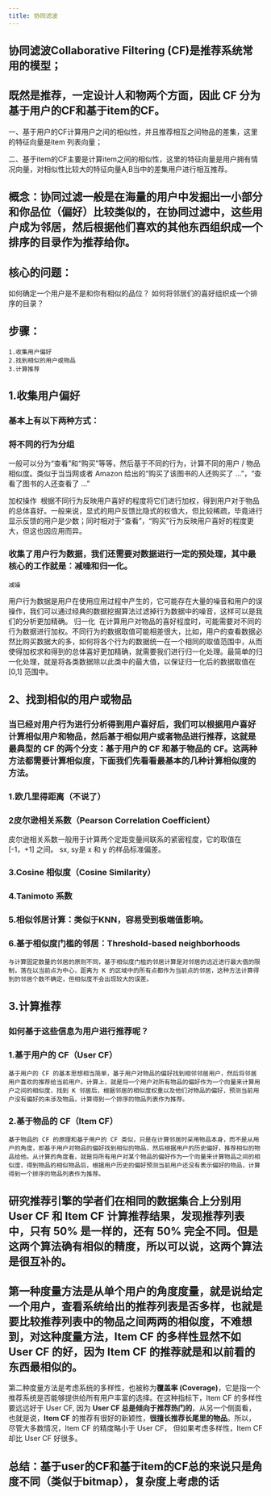 ```yaml
---
title: 协同滤波
---
```


## 协同滤波Collaborative Filtering (CF)是推荐系统常用的模型；
## 既然是推荐，一定设计人和物两个方面，因此 CF 分为基于用户的CF和基于item的CF。

一、基于用户的CF计算用户之间的相似性，并且推荐相互之间物品的差集，这里的特征向量是item 列表向量；

二、基于item的CF主要是计算item之间的相似性，这里的特征向量是用户拥有情况向量，对相似性比较大的特征向量A,B当中的差集用户进行相互推荐。
## 概念：协同过滤一般是在海量的用户中发掘出一小部分和你品位（偏好）比较类似的，在协同过滤中，这些用户成为邻居，然后根据他们喜欢的其他东西组织成一个排序的目录作为推荐给你。
## 核心的问题：
如何确定一个用户是不是和你有相似的品位？
如何将邻居们的喜好组织成一个排序的目录？
## 步骤：
    1.收集用户偏好
    2.找到相似的用户或物品
    3.计算推荐
## 1.收集用户偏好
### 基本上有以下两种方式：
### 将不同的行为分组 
一般可以分为“查看”和“购买”等等，然后基于不同的行为，计算不同的用户 / 物品相似度。类似于当当网或者 Amazon 给出的“购买了该图书的人还购买了 ...”，“查看了图书的人还查看了 ...”

加权操作 
根据不同行为反映用户喜好的程度将它们进行加权，得到用户对于物品的总体喜好。一般来说，显式的用户反馈比隐式的权值大，但比较稀疏，毕竟进行显示反馈的用户是少数；同时相对于“查看”，“购买”行为反映用户喜好的程度更大，但这也因应用而异。
### 收集了用户行为数据，我们还需要对数据进行一定的预处理，其中最核心的工作就是：减噪和归一化。
    减噪 
用户行为数据是用户在使用应用过程中产生的，它可能存在大量的噪音和用户的误操作，我们可以通过经典的数据挖掘算法过滤掉行为数据中的噪音，这样可以是我们的分析更加精确。
    归一化 
在计算用户对物品的喜好程度时，可能需要对不同的行为数据进行加权。不同行为的数据取值可能相差很大，比如，用户的查看数据必然比购买数据大的多，如何将各个行为的数据统一在一个相同的取值范围中，从而使得加权求和得到的总体喜好更加精确，就需要我们进行归一化处理。最简单的归一化处理，就是将各类数据除以此类中的最大值，以保证归一化后的数据取值在 [0,1] 范围中。
## 2、找到相似的用户或物品
### 当已经对用户行为进行分析得到用户喜好后，我们可以根据用户喜好计算相似用户和物品，然后基于相似用户或者物品进行推荐，这就是最典型的 CF 的两个分支：基于用户的 CF 和基于物品的 CF。这两种方法都需要计算**相似度**，下面我们先看看最基本的几种计算相似度的方法。
### 1.欧几里得距离（不说了）
### 2皮尔逊相关系数（Pearson Correlation Coefficient）
皮尔逊相关系数一般用于计算两个定距变量间联系的紧密程度，它的取值在 [-1，+1] 之间。 sx, sy是 x 和 y 的样品标准偏差。
### 3.Cosine 相似度（Cosine Similarity）
### 4.Tanimoto 系数
### 5.相似邻居计算：类似于KNN，容易受到极端值影响。
### 6.基于相似度门槛的邻居：Threshold-based neighborhoods
    与计算固定数量的邻居的原则不同，基于相似度门槛的邻居计算是对邻居的远近进行最大值的限制，落在以当前点为中心，距离为 K 的区域中的所有点都作为当前点的邻居，这种方法计算得到的邻居个数不确定，但相似度不会出现较大的误差。
## 3.计算推荐
### 如何基于这些信息为用户进行推荐呢？
### 1.基于用户的 CF（User CF）
    基于用户的 CF 的基本思想相当简单，基于用户对物品的偏好找到相邻邻居用户，然后将邻居用户喜欢的推荐给当前用户。计算上，就是将一个用户对所有物品的偏好作为一个向量来计算用户之间的相似度，找到 K 邻居后，根据邻居的相似度权重以及他们对物品的偏好，预测当前用户没有偏好的未涉及物品，计算得到一个排序的物品列表作为推荐。
### 2.基于物品的 CF（Item CF）
    基于物品的 CF 的原理和基于用户的 CF 类似，只是在计算邻居时采用物品本身，而不是从用户的角度，即基于用户对物品的偏好找到相似的物品，然后根据用户的历史偏好，推荐相似的物品给他。从计算的角度看，就是将所有用户对某个物品的偏好作为一个向量来计算物品之间的相似度，得到物品的相似物品后，根据用户历史的偏好预测当前用户还没有表示偏好的物品，计算得到一个排序的物品列表作为推荐。
## 研究推荐引擎的学者们在相同的数据集合上分别用 User CF 和 Item CF 计算推荐结果，发现推荐列表中，只有 50% 是一样的，还有 50% 完全不同。但是这两个算法确有相似的精度，所以可以说，这两个算法是很互补的。
## 第一种度量方法是从单个用户的角度度量，就是说给定一个用户，查看系统给出的推荐列表是否多样，也就是要比较推荐列表中的物品之间两两的相似度，不难想到，对这种度量方法，Item CF 的多样性显然不如 User CF 的好，因为 Item CF 的推荐就是和以前看的东西最相似的。
第二种度量方法是考虑系统的多样性，也被称为**覆盖率 (Coverage)**，它是指一个推荐系统是否能够提供给所有用户丰富的选择。在这种指标下，Item CF 的多样性要远远好于 User CF, 因为 **User CF 总是倾向于推荐热门的**，从另一个侧面看，也就是说，**Item CF** 的推荐有很好的新颖性，**很擅长推荐长尾里的物品**。所以，尽管大多数情况，Item CF 的精度略小于 User CF， 但如果考虑多样性，Item CF 却比 User CF 好很多。
## 总结：基于user的CF和基于item的CF总的来说只是角度不同（类似于bitmap），复杂度上考虑的话
